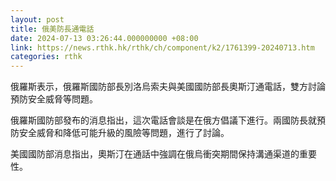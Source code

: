 ```yaml
---
layout: post
title: 俄美防長通電話
date: 2024-07-13 03:26:44.000000000 +08:00
link: https://news.rthk.hk/rthk/ch/component/k2/1761399-20240713.htm
categories: rthk
---
```


俄羅斯表示，俄羅斯國防部長別洛烏索夫與美國國防部長奧斯汀通電話，雙方討論預防安全威脅等問題。

俄羅斯國防部發布的消息指出，這次電話會談是在俄方倡議下進行。兩國防長就預防安全威脅和降低可能升級的風險等問題，進行了討論。

美國國防部消息指出，奧斯汀在通話中強調在俄烏衝突期間保持溝通渠道的重要性。
　　
